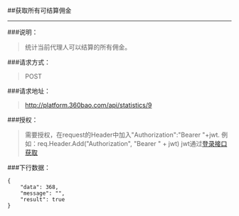 ##获取所有可结算佣金

------------
###说明：
>  统计当前代理人可以结算的所有佣金。

###请求方式：
> POST

###请求地址：
> http://platform.360bao.com/api/statistics/9

###授权：
> 需要授权，在request的Header中加入"Authorization":"Bearer "+jwt.
  例如：req.Header.Add("Authorization", "Bearer " + jwt)
  jwt通过[登录接口获取](https://github.com/360bao/Manual/blob/master/%E5%BC%80%E6%94%BE%E5%B9%B3%E5%8F%B0/%E9%94%80%E5%94%AE%E7%AE%A1%E7%90%86api/v4/%E8%B4%A6%E5%8F%B7%E6%8E%A7%E5%88%B6/%E7%99%BB%E5%BD%95.md)

###下行数据：
```
{
    "data": 368,
    "message": "",
    "result": true
}
```

